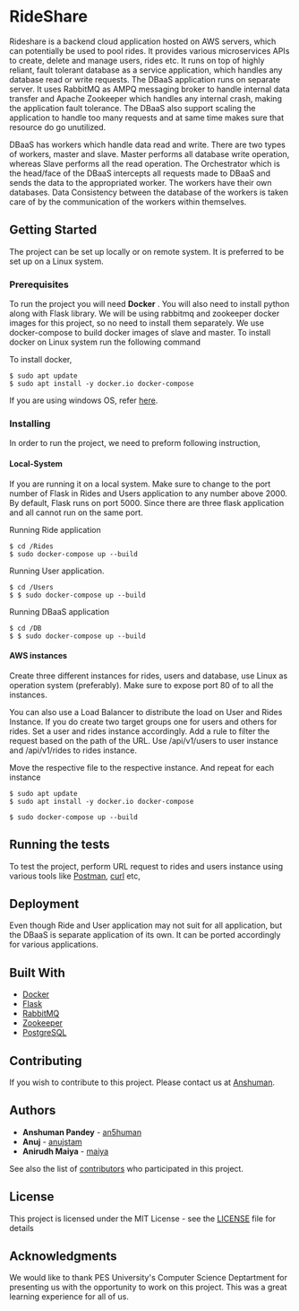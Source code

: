 # RideShare

Rideshare is a backend cloud application hosted on AWS servers, which can potentially be used to pool rides. It provides various microservices APIs to create, delete and manage users, rides etc. It runs on top of highly reliant, fault tolerant database as a service application, which handles any database read or write requests. The DBaaS application runs on separate server. It uses RabbitMQ as AMPQ messaging broker to handle internal data transfer and Apache Zookeeper which handles any internal crash, making the application fault tolerance. The DBaaS also support scaling the application to handle too many requests and at same time makes sure that resource do go unutilized. 

DBaaS has workers which handle data read and write. There are two types of workers, master and slave. Master performs all database write operation, whereas Slave performs all the read operation. The Orchestrator which is the head/face of the DBaaS intercepts all requests made to DBaaS and sends the data to the appropriated worker. The workers have their own databases. Data Consistency between the database of the workers is taken care of by the communication of the workers within themselves.


## Getting Started

The project can be set up locally or on remote system. It is preferred to be set up on a Linux system.   

### Prerequisites

To run the project you will need **Docker** . You will also need to install python along with Flask library. We will be using rabbitmq and zookeeper docker images for this project, so no need to install them separately. We use docker-compose to build docker images of slave and master. To install docker on Linux system run the following command

To install docker,
```
$ sudo apt update
$ sudo apt install -y docker.io docker-compose
```

If you are using windows OS, refer [here](https://docs.docker.com/docker-for-windows/install/).

### Installing

In order to run the project, we need to preform following instruction,

#### Local-System

If you are running it on a local system. Make sure to change to the port number of Flask in Rides and Users application to any number above 2000. By default, Flask runs on port 5000. Since there are three flask application and all cannot run on the same port.

Running Ride application
```
$ cd /Rides
$ sudo docker-compose up --build
```

Running User application.
```
$ cd /Users
$ $ sudo docker-compose up --build
```

Running DBaaS application
```
$ cd /DB
$ $ sudo docker-compose up --build
```

#### AWS instances

Create three different instances for rides, users and database, use Linux as operation system (preferably). Make sure to expose port 80 of to all the instances.

You can also use a Load Balancer to distribute the load on User and Rides Instance.
If you do create two target groups one for users and others for rides. Set a user and rides instance accordingly. Add a rule to filter the request based on the path of the URL. Use /api/v1/users to user instance and /api/v1/rides to rides instance. 

Move the respective file to the respective instance.
And repeat for each instance
```
$ sudo apt update
$ sudo apt install -y docker.io docker-compose

$ sudo docker-compose up --build
```

## Running the tests

To test the project, perform URL request to rides and users instance using various tools like [Postman](https://www.postman.com/), [curl](https://curl.haxx.se/) etc,

## Deployment

Even though Ride and User application may not suit for all application, but the DBaaS is separate application of its own. It can be ported accordingly for various applications.

## Built With

* [Docker](https://www.docker.com/)
* [Flask](https://flask.palletsprojects.com/en/1.1.x/)
* [RabbitMQ](https://www.rabbitmq.com/)
* [Zookeeper](http://zookeeper.apache.org/)
* [PostgreSQL](https://www.postgresql.org/)

## Contributing

If you wish to contribute to this project. Please contact us at [Anshuman](anshumanpandey30799@gamil.com).

## Authors

* **Anshuman Pandey** - [an5human](https://github.com/An5human)
* **Anuj** - [anujstam](https://github.com/anujstam)
* **Anirudh Maiya** - [maiya](https://github.com/)

See also the list of [contributors](https://github.com/An5human/RideShare/contributors) who participated in this project.

## License

This project is licensed under the MIT License - see the [LICENSE](LICENSE) file for details

## Acknowledgments

We would like to thank PES University's Computer Science Deptartment for presenting us with the opportunity to work on this project. This was a great learning experience for all of us.

